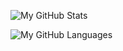 ![My GitHub Stats](https://github-readme-stats.vercel.app/api?username=amikoj&theme=vue-dark&show_icons=true&hide=contribs&hide_title=true&count_private=true&hide_border=true)

![My GitHub Languages](https://github-readme-stats.vercel.app/api/top-langs/?username=amikoj&layout=compact&theme=vue-dark&hide_border=true&hide_title=true)
